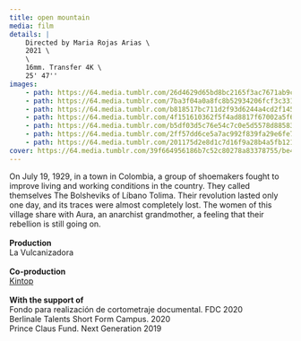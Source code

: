 ```yaml
---
title: open mountain
media: film
details: |
    Directed by Maria Rojas Arias \
    2021 \
    \
    16mm. Transfer 4K \
    25' 47''
images:
    - path: https://64.media.tumblr.com/26d4629d65bd8bc2165f3ac7671ab9c9/f21824e78b1d1ea8-6a/s2048x3072/8e3123efada4830910ddacfa9539bced35a94987.jpg
    - path: https://64.media.tumblr.com/7ba3f04a0a8fc8b52934206fcf3c3314/f21824e78b1d1ea8-fc/s2048x3072/3c0275852617faef6dea3857b88985f01dc34772.jpg
    - path: https://64.media.tumblr.com/b818517bc711d2f93d6244a4cd2f1452/f21824e78b1d1ea8-bb/s2048x3072/fb370e9b1f9c52509f507014e2298e06d6481788.jpg
    - path: https://64.media.tumblr.com/4f151610362f5f4ad8817f67002a5f6a/f21824e78b1d1ea8-b4/s2048x3072/317de7567b3cb2c45775b995f04e16f35fcbede8.jpg
    - path: https://64.media.tumblr.com/b5df03d5c76e54c7c0e5d5578d885830/f21824e78b1d1ea8-32/s2048x3072/8248d48c73b3a138506f5f49b99e467001bbe2b6.jpg
    - path: https://64.media.tumblr.com/2ff57dd6ce5a7ac992f839fa29e6fe71/f21824e78b1d1ea8-c6/s2048x3072/4720da13675bf5ea9193d28ab60ada8f63885a20.jpg
    - path: https://64.media.tumblr.com/201175d2e8d1c7d16f9a28b4a5fb1215/f21824e78b1d1ea8-60/s2048x3072/eeebd44333f6c07ac13a7a609dc2802cc2f0721a.jpg
cover: https://64.media.tumblr.com/39f664956186b7c52c80278a83378755/be4b5533c24e292d-55/s1280x1920/db006023f5f307bf4e48174cf796b84b2c137bf5.png
---
```


On July 19, 1929, in a town in Colombia, a group of shoemakers fought to improve living and working conditions in the country. They called themselves The Bolsheviks of Líbano Tolima. Their revolution lasted only one day, and its traces were almost completely lost. The women of this village share with Aura, an anarchist grandmother, a feeling that their rebellion is still going on.
<br>
<br>
**Production**
<br>
La Vulcanizadora
<br>
<br>
**Co-production**
<br>
[Kintop](www.kintop.pt)
<br>
<br>
**With the support of**
<br>
Fondo para realización de cortometraje documental. FDC 2020
<br>
Berlinale Talents Short Form Campus. 2020
<br>
Prince Claus Fund. Next Generation 2019
